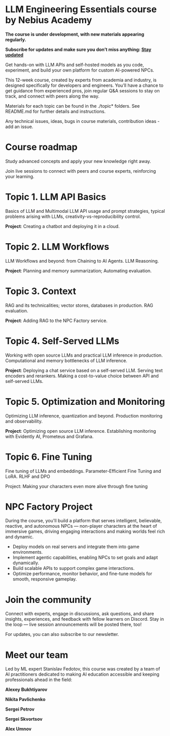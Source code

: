 # LLM Engineering Essentials course by Nebius Academy

**The course is under development, with new materials appearing regularly.**

**Subscribe for updates and make sure you don’t miss anything: [Stay updated](https://academy.nebius.com/llm-engineering-essentials/update/)**

Get hands-on with LLM APIs and self-hosted models as you code, experiment, and build your own platform for custom AI-powered NPCs.

This 12-week course, created by experts from academia and industry, is designed specifically for developers and engineers. You’ll have a chance to get guidance from experienced pros, join regular Q&A sessions to stay on track, and connect with peers along the way.

Materials for each topic can be found in the ./topic* folders. See README.md for further details and instructions.

Any technical issues, ideas, bugs in course materials, contribution ideas - add an issue.

# Course roadmap

Study advanced concepts and apply your new knowledge right away.

Join live sessions to connect with peers and course experts, reinforcing your learning.

# Topic 1. LLM API Basics

Basics of LLM and Multimodal LLM API usage and prompt strategies, typical problems arising with LLMs, creativity-vs-reproducibility control.

**Project**: Creating a chatbot and deploying it in a cloud.

# Topic 2. LLM Workflows

LLM Workflows and beyond: from Chaining to AI Agents. LLM Reasoning.

**Project**: Planning and memory summarization; Automating evaluation.
	
# Topic 3. Context

RAG and its technicalities; vector stores, databases in production. RAG evaluation.

**Project**: Adding RAG to the NPC Factory service.

# Topic 4. Self-Served LLMs
	
Working with open source LLMs and practical LLM inference in production. Computational and memory bottlenecks of LLM inference.

**Project**: Deploying a chat service based on a self-served LLM. Serving text encoders and rerankers. Making a cost-to-value choice between API and self-served LLMs.
	
# Topic 5. Optimization and Monitoring

Optimizing LLM inference, quantization and beyond. Production monitoring and observability.
	
**Project**: Optimizing open source LLM inference. Establishing monitoring with Evidently AI, Prometeus and Grafana.
	
# Topic 6. Fine Tuning

Fine tuning of LLMs and embeddings. Parameter-Efficient Fine Tuning and LoRA. RLHF and DPO
	
Project: Making your characters even more alive through fine tuning

# NPC Factory Project

During the course, you'll build a platform that serves intelligent, believable, reactive, and autonomous NPCs — non-player characters at the heart of immersive games, driving engaging interactions and making worlds feel rich and dynamic.

- Deploy models on real servers and integrate them into game environments.
- Implement agentic capabilities, enabling NPCs to set goals and adapt dynamically.
- Build scalable APIs to support complex game interactions.
- Optimize performance, monitor behavior, and fine-tune models for smooth, responsive gameplay.

# Join the community

Connect with experts, engage in discussions, ask questions, and share insights, experiences, and feedback with fellow learners on Discord. Stay in the loop — live session announcements will be posted there, too!

For updates, you can also subscribe to our newsletter.

# Meet our team

Led by ML expert Stanislav Fedotov, this course was created by a team of AI practitioners dedicated to making AI education accessible and keeping professionals ahead in the field:

**Alexey Bukhtiyarov**

**Nikita Pavlichenko**

**Sergei Petrov**

**Sergei Skvortsov**

**Alex Umnov**
